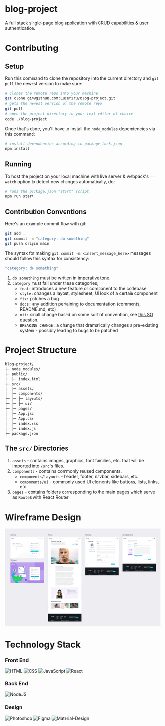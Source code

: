 # blog-project

A full stack single-page blog application with CRUD capabilities & user authentication.

# Contributing

## Setup

Run this command to clone the repository into the current directory and `git pull` the newest version to make sure:

```bash
# clones the remote repo into your machine
git clone git@github.com:Luzefiru/blog-project.git
# gets the newest version of the remote repo
git pull
# open the project directory in your text editor of choice
code ./blog-project
```

Once that's done, you'll have to install the `node_modules` dependencies via this command:

```bash
# install dependencies according to package-lock.json
npm install
```

## Running

To host the project on your local machine with live server & webpack's `--watch` option to detect new changes automatically, do:

```bash
# runs the package.json "start" script
npm run start
```

## Contribution Conventions

Here's an example commit flow with git:

```bash
git add .
git commit -m "category: do something"
git push origin main
```

The syntax for making `git commit -m <insert_message_here>` messages should follow this syntax for consistency:

```bash
"category: do something"
```

1. `do something` must be written in [imperative tone](https://www.theserverside.com/video/Follow-these-git-commit-message-guidelines#:~:text=If%20you%20want%20to%20write,Instead%2C%20describe%20what%20was%20done.).
2. `category` must fall under these categories;
   - `feat:` introduces a new feature or component to the codebase
   - `style:` changes a layout, stylesheet, UI look of a certain component
   - `fix:` patches a bug
   - `docs:` any addition pertaining to documentation (comments, README.md, etc)
   - `nit:` small change based on some sort of convention, see [this SO question](https://stackoverflow.com/questions/27810522/what-does-nit-mean-in-hacker-speak).
   - `BREAKING CHANGE:` a change that dramatically changes a pre-existing system - possibly leading to bugs to be patched

# Project Structure

```
blog-project/
├─ node_modules/
├─ public/
│  ├─ index.html
├─ src/
│  ├─ assets/
│  ├─ components/
├─ ├─ ├─ layouts/
├─ ├─ ├─ ui/
├─ ├─ pages/
│  ├─ App.jsx
│  ├─ App.css
│  ├─ index.css
│  ├─ index.js
├─ package.json
```

## The `src/` Directories

1. `assets` - contains images, graphics, font families, etc. that will be imported into `/src`'s files.
2. `components` - contains commonly reused components.
   - `components/layouts` - header, footer, navbar, sidebars, etc.
   - `components/ui` - commonly used UI elements like buttons, lists, links, etc.
3. `pages` - contains folders corresponding to the main pages which serve as `Route`s with React Router

# Wireframe Design

<img src="./docs/early-wireframe.png" alt="Early Wireframe Design">

# Technology Stack

### Front End

![HTML](https://img.shields.io/badge/HTML5-E34F26?style=for-the-badge&logo=html5&logoColor=white)
![CSS](https://img.shields.io/badge/CSS3-1572B6?style=for-the-badge&logo=css3&logoColor=white)
![JavaScript](https://img.shields.io/badge/JavaScript-323330?style=for-the-badge&logo=javascript&logoColor=F7DF1E)
![React](https://img.shields.io/badge/React-20232A?style=for-the-badge&logo=react&logoColor=61DAFB)

### Back End

![NodeJS](https://img.shields.io/badge/Node.js-339933?style=for-the-badge&logo=nodedotjs&logoColor=white)

### Design

![Photoshop](https://img.shields.io/badge/Adobe%20Photoshop-31A8FF?style=for-the-badge&logo=Adobe%20Photoshop&logoColor=black)
![Figma](https://img.shields.io/badge/Figma-F24E1E?style=for-the-badge&logo=figma&logoColor=white)
![Material-Design](https://img.shields.io/badge/material%20design-757575?style=for-the-badge&logo=material%20design&logoColor=white)
